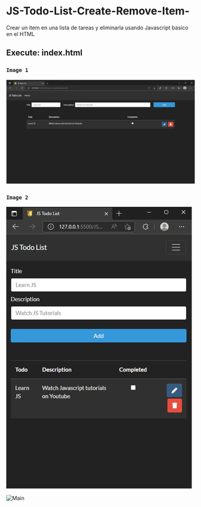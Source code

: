 # JS-Todo-List-Create-Remove-Item-
Crear un item en una lista de tareas y eliminarla usando Javascript basico en el HTML

## Execute: index.html

### `Image 1`

![alt text](https://github.com/juancr5/JS-Todo-List-Create-Remove-Item-/blob/main/images/index%2001.jpg)

### `Image 2`

![alt text](https://github.com/juancr5/JS-Todo-List-Create-Remove-Item-/blob/main/images/index%2002.jpg)


![Main](https://github.com/juancr5/Responsive_Navbar-React/blob/master/Images/Responsive%20App%20Bar%2002.jpg)
